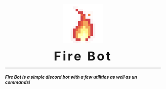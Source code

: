 <p align="center">
  <img src="https://github.com/lavadaragon15396/Fire-Bot/blob/e88af9f38188e978e92be6d92596bb4331a16e22/Icons/icon%20glow.png?raw=true" width="128">
</p>
<style>
    center {
        font-size: 40px;
        letter-spacing: 5px;
        font-weight: bold;    
    }
</style>
<center>Fire Bot</center>

---

<h5> Fire Bot is a simple discord bot with a few utilities as well as un commands!</h5>